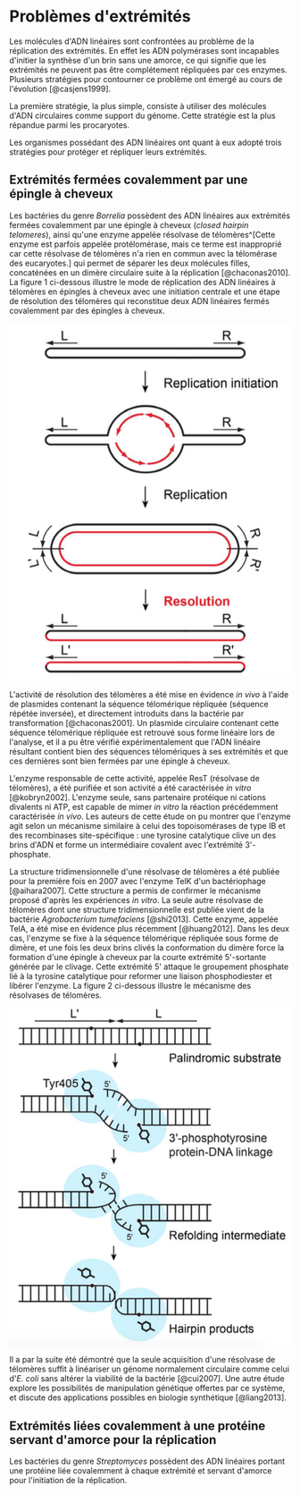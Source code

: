 # Problèmes d'extrémités

Les molécules d'ADN linéaires sont confrontées au problème de la réplication des
extrémités. En effet les ADN polymérases sont incapables d'initier la synthèse
d'un brin sans une amorce, ce qui signifie que les extrémités ne peuvent pas
être complétement répliquées par ces enzymes. Plusieurs stratégies pour
contourner ce problème ont émergé au cours de l'évolution [@casjens1999].

La première stratégie, la plus simple, consiste à utiliser des molécules d'ADN
circulaires comme support du génome. Cette stratégie est la plus répandue parmi
les procaryotes.

Les organismes possédant des ADN linéaires ont quant à eux adopté trois
stratégies pour protéger et répliquer leurs extrémités.


## Extrémités fermées covalemment par une épingle à cheveux

Les bactéries du genre *Borrelia* possèdent des ADN linéaires aux extrémités
fermées covalemment par une épingle à cheveux (*closed hairpin telomeres*),
ainsi qu'une enzyme appelée résolvase de télomères^[Cette enzyme est parfois appelée
protélomérase, mais ce terme est inapproprié car cette résolvase de télomères
n'a rien en commun avec la télomérase des eucaryotes.] qui permet de séparer les
deux molécules filles, concaténées en un dimère circulaire suite à la
réplication [@chaconas2010]. La figure 1 ci-dessous illustre le mode de
réplication des ADN linéaires à télomères en épingles à cheveux avec une
initiation centrale et une étape de résolution des télomères qui reconstitue
deux ADN linéaires fermés covalemment par des épingles à cheveux.

![Figure 1 : Principe de la réplication des ADN linéaires à télomères en épingle à cheveux (d'après [@shi2013]).](figures/replication-Borrelia.png)

L'activité de résolution des télomères a été mise en évidence *in vivo* à l'aide
de plasmides contenant la séquence télomérique répliquée (séquence répétée
inversée), et directement introduits dans la bactérie par transformation
[@chaconas2001]. Un plasmide circulaire contenant cette séquence télomérique
répliquée est retrouvé sous forme linéaire lors de l'analyse, et il a pu être
vérifié expérimentalement que l'ADN linéaire résultant contient bien des
séquences télomériques à ses extrémités et que ces dernières sont bien fermées
par une épingle à cheveux.

L'enzyme responsable de cette activité, appelée ResT (résolvase de télomères),
a été purifiée et son activité a été caractérisée *in vitro* [@kobryn2002].
L'enzyme seule, sans partenaire protéique ni cations divalents ni ATP, est
capable de mimer *in vitro* la réaction précédemment caractérisée *in vivo*.
Les auteurs de cette étude on pu montrer que l'enzyme agit selon un mécanisme
similaire à celui des topoisomérases de type IB et des recombinases
site-spécifique : une tyrosine catalytique clive un des brins d'ADN et forme un
intermédiaire covalent avec l'extrémité 3'-phosphate.

La structure tridimensionnelle d'une résolvase de télomères a été publiée pour
la première fois en 2007 avec l'enzyme TelK d'un bactériophage [@aihara2007].
Cette structure a permis de confirmer le mécanisme proposé d'après les
expériences *in vitro*. La seule autre résolvase de télomères dont une structure
tridimensionnelle est publiée vient de la bactérie *Agrobacterium tumefaciens*
[@shi2013]. Cette enzyme, appelée TelA, a été mise en évidence plus récemment
[@huang2012]. Dans les deux cas, l'enzyme se fixe à la séquence télomérique
répliquée sous forme de dimère, et une fois les deux brins clivés la
conformation du dimère force la formation d'une épingle à cheveux par la courte
extrémité 5'-sortante générée par le clivage. Cette extrémité 5' attaque le
groupement phosphate lié à la tyrosine catalytique pour reformer une liaison
phosphodiester et libérer l'enzyme. La figure 2 ci-dessous illustre le mécanisme
des résolvases de télomères.

![Figure 2 : Mécanisme des résolvases de télomères (d'après [@shi2013]).](figures/mecanisme-ResT.png)

Il a par la suite été démontré que la seule acquisition d'une résolvase de
télomères suffit à linéariser un génome normalement circulaire comme celui d'*E.
coli* sans altérer la viabilité de la bactérie [@cui2007]. Une autre étude
explore les possibilités de manipulation génétique offertes par ce système, et
discute des applications possibles en biologie synthétique [@liang2013].


## Extrémités liées covalemment à une protéine servant d'amorce pour la réplication

Les bactéries du genre *Streptomyces* possèdent des ADN linéaires portant une
protéine liée covalemment à chaque extrémité et servant d'amorce pour
l'initiation de la réplication.
